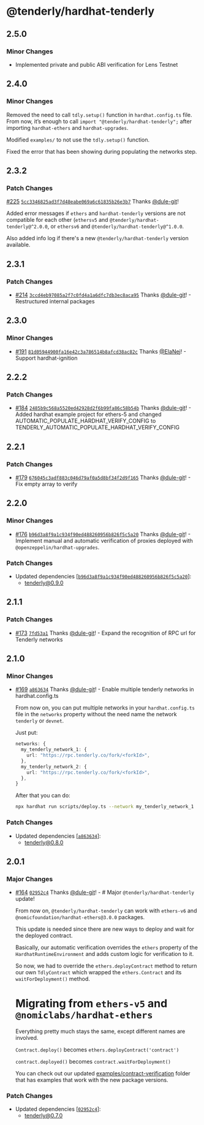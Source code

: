 # @tenderly/hardhat-tenderly

## 2.5.0

### Minor Changes

- Implemented private and public ABI verification for Lens Testnet

## 2.4.0

### Minor Changes

Removed the need to call `tdly.setup()` function in `hardhat.config.ts` file.
From now, it’s enough to call `import "@tenderly/hardhat-tenderly";` after importing `hardhat-ethers` and `hardhat-upgrades`.

Modified `examples/` to not use the `tdly.setup()` function.

Fixed the error that has been showing during populating the networks step.

## 2.3.2

### Patch Changes

[#225](https://github.com/Tenderly/hardhat-tenderly/pull/225) [`5cc3346825ad3f7d48eabe069a6c61835b26e3b7`](https://github.com/Tenderly/hardhat-tenderly/commit/5cc3346825ad3f7d48eabe069a6c61835b26e3b7) Thanks [@dule-git](https://github.com/dule-git)!

Added error messages if `ethers` and `hardhat-tenderly` versions are not compatible for each other
(`ethersv5` and `@tenderly/hardhat-tenderly@^2.0.0`, or `ethersv6` and `@tenderly/hardhat-tenderly@^1.0.0`.

Also added info log if there's a new `@tenderly/hardhat-tenderly` version available.

## 2.3.1

### Patch Changes

- [#214](https://github.com/Tenderly/hardhat-tenderly/pull/214) [`3ccd4eb97085a2f7c0fd4a1a6dfc7db3ec8aca95`](https://github.com/Tenderly/hardhat-tenderly/commit/3ccd4eb97085a2f7c0fd4a1a6dfc7db3ec8aca95) Thanks [@dule-git](https://github.com/dule-git)! - Restructured internal packages

## 2.3.0

### Minor Changes

- [#191](https://github.com/Tenderly/hardhat-tenderly/pull/191) [`81d05944900fa16e42c3a786514b8afcd38ac82c`](https://github.com/Tenderly/hardhat-tenderly/commit/81d05944900fa16e42c3a786514b8afcd38ac82c) Thanks [@ElaNej](https://github.com/ElaNej)! - Support hardhat-ignition

## 2.2.2

### Patch Changes

- [#184](https://github.com/Tenderly/hardhat-tenderly/pull/184) [`2485b9c568a5520ed42928d2f6b99fa86c58b54b`](https://github.com/Tenderly/hardhat-tenderly/commit/2485b9c568a5520ed42928d2f6b99fa86c58b54b) Thanks [@dule-git](https://github.com/dule-git)! - Added hardhat example project for ethers-5 and changed AUTOMATIC_POPULATE_HARDHAT_VERIFY_CONFIG to TENDERLY_AUTOMATIC_POPULATE_HARDHAT_VERIFY_CONFIG

## 2.2.1

### Patch Changes

- [#179](https://github.com/Tenderly/hardhat-tenderly/pull/179) [`676045c3adf883c046d79af0a5d8bf34f2d9f165`](https://github.com/Tenderly/hardhat-tenderly/commit/676045c3adf883c046d79af0a5d8bf34f2d9f165) Thanks [@dule-git](https://github.com/dule-git)! - Fix empty array to verify

## 2.2.0

### Minor Changes

- [#176](https://github.com/Tenderly/hardhat-tenderly/pull/176) [`b96d3a8f9a1c934f90ed488260956b826f5c5a20`](https://github.com/Tenderly/hardhat-tenderly/commit/b96d3a8f9a1c934f90ed488260956b826f5c5a20) Thanks [@dule-git](https://github.com/dule-git)! - Implement manual and automatic verification of proxies deployed with `@openzeppelin/hardhat-upgrades`.

### Patch Changes

- Updated dependencies [[`b96d3a8f9a1c934f90ed488260956b826f5c5a20`](https://github.com/Tenderly/hardhat-tenderly/commit/b96d3a8f9a1c934f90ed488260956b826f5c5a20)]:
  - tenderly@0.9.0

## 2.1.1

### Patch Changes

- [#173](https://github.com/Tenderly/hardhat-tenderly/pull/173) [`7fd53a1`](https://github.com/Tenderly/hardhat-tenderly/commit/7fd53a1759c2443322ef2b729617d79c0b183e7f) Thanks [@dule-git](https://github.com/dule-git)! - Expand the recognition of RPC url for Tenderly networks

## 2.1.0

### Minor Changes

- [#169](https://github.com/Tenderly/hardhat-tenderly/pull/169) [`a863634`](https://github.com/Tenderly/hardhat-tenderly/commit/a863634a36510f9ea91c8e9e31453f04c16ca8bf) Thanks [@dule-git](https://github.com/dule-git)! - Enable multiple tenderly networks in hardhat.config.ts

  From now on, you can put multiple networks in your `hardhat.config.ts` file in the `networks` property without the need name the network `tenderly` or `devnet`.

  Just put:

  ```ts
  networks: {
    my_tenderly_network_1: {
      url: "https://rpc.tenderly.co/fork/<forkId>",
    },
    my_tenderly_network_2: {
      url: "https://rpc.tenderly.co/fork/<forkId>",
    },
  }
  ```

  After that you can do:

  ```bash
  npx hardhat run scripts/deploy.ts --network my_tenderly_network_1
  ```

### Patch Changes

- Updated dependencies [[`a863634`](https://github.com/Tenderly/hardhat-tenderly/commit/a863634a36510f9ea91c8e9e31453f04c16ca8bf)]:
  - tenderly@0.8.0

## 2.0.1

### Major Changes

- [#164](https://github.com/Tenderly/hardhat-tenderly/pull/164) [`02952c4`](https://github.com/Tenderly/hardhat-tenderly/commit/02952c4b59f4b332e5742deb6251d9a282fbfa34) Thanks [@dule-git](https://github.com/dule-git)! - # Major `@tenderly/hardhat-tenderly` update!

  From now on, `@tenderly/hardhat-tenderly` can work with `ethers-v6` and `@nomicfoundation/hardhat-ethers@3.0.0` packages.

  This update is needed since there are new ways to deploy and wait for the deployed contract.

  Basically, our automatic verification overrides the `ethers` property of the `HardhatRuntimeEnvironment` and adds custom logic for verification to it.

  So now, we had to override the `ethers.deployContract` method to return our own `TdlyContract` which wrapped the `ethers.Contract` and its `waitForDeployment()` method.

  # Migrating from `ethers-v5` and `@nomiclabs/hardhat-ethers`

  Everything pretty much stays the same, except different names are involved.

  `Contract.deploy()` becomes `ethers.deployContract('contract')`

  `contract.deployed()` becomes `contract.waitForDeployment()`

  You can check out our updated [examples/contract-verification](https://github.com/Tenderly/hardhat-tenderly/tree/master/examples/contract-verification) folder that has examples that work with the new package versions.

### Patch Changes

- Updated dependencies [[`02952c4`](https://github.com/Tenderly/hardhat-tenderly/commit/02952c4b59f4b332e5742deb6251d9a282fbfa34)]:
  - tenderly@0.7.0

